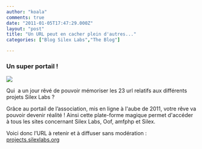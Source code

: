 ```yaml
---
author: "koala"
comments: true
date: "2011-01-05T17:47:29.000Z"
layout: "post"
title: "Un URL peut en cacher plein d'autres..."
categories: ["Blog Silex Labs","The Blog"]

---
```

### Un super portail !


[![](https://www.silexlabs.org/wp-content/uploads/2011/01/projects-platform-680x453.png)](http://projects.silexlabs.org/#/open.source.projects/portal)

Qui  a un jour rêvé de pouvoir mémoriser les 23 url relatifs aux différents projets Silex Labs ?

Grâce au portail de l’association, mis en ligne à l'aube de 2011, votre rêve va pouvoir devenir réalité !
Ainsi cette plate-forme magique permet d'accéder à tous les sites concernant Silex Labs, Oof, amfphp et Silex.

Voici donc l’URL à retenir et à diffuser sans modération : [projects.silexlabs.org](http://projects.silexlabs.org/#/open.source.projects/portal)


